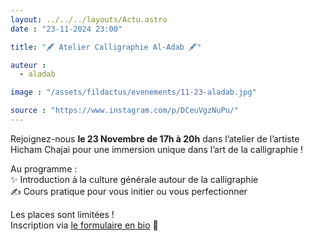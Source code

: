 ```yaml
---
layout: ../../../layouts/Actu.astro
date : "23-11-2024 23:00"

title: "🖋️ Atelier Calligraphie Al-Adab 🖋️"

auteur :
  - aladab

image : "/assets/fildactus/evenements/11-23-aladab.jpg"

source : "https://www.instagram.com/p/DCeuVgzNuPu/"
---
```


Rejoignez-nous __le 23 Novembre de 17h à 20h__ dans l’atelier de l’artiste Hicham Chajai pour une immersion unique dans l’art de la calligraphie !

Au programme :  
✨ Introduction à la culture générale autour de la calligraphie  
✍️ Cours pratique pour vous initier ou vous perfectionner

Les places sont limitées !  
Inscription via [le formulaire en bio](https://docs.google.com/forms/d/e/1FAIpQLSf4nKNc0YpGOjnOggoQgzZ8-q-myKQAlxRQNa3QCmGY_JIQ6Q/viewform) 🔗